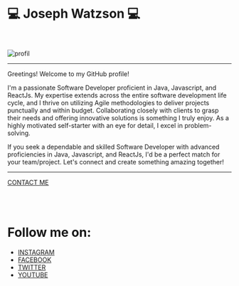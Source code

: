 <div >

<h1> 💻 Joseph Watzson 💻 </h1>
  <br/> <br/>

<div>

<div>
  <img src="https://github.com/joe-watson-sbf/joe-watson-sbf/assets/49710538/73406276-9c4d-4d68-853d-bead9acad5ba" alt="profil" />
</div>
  <hr/>

<p>
Greetings! Welcome to my GitHub profile!

I'm a passionate Software Developer proficient in Java, Javascript, and ReactJs. My expertise extends across the entire software development life cycle, and I thrive on utilizing Agile methodologies to deliver projects punctually and within budget. Collaborating closely with clients to grasp their needs and offering innovative solutions is something I truly enjoy. As a highly motivated self-starter with an eye for detail, I excel in problem-solving.

If you seek a dependable and skilled Software Developer with advanced proficiencies in Java, Javascript, and ReactJs, I'd be a perfect match for your team/project. Let's connect and create something amazing together!

</p>
  <hr/>
  <div>
    <a href="https://joedev.vakaks.com" target="_blank">CONTACT ME</a>
  </div>

</div>


<br/><br/>
<h1> Follow me on: </h1>

- [INSTAGRAM](https://instagram.com/joe_watson_sbf?utm_medium=copy_link)
- [FACEBOOK](https://www.facebook.com/joesbf)
- [TWITTER](https://www.twitter.com/joe_watson_sbf)
- [YOUTUBE](https://www.youtube.com/channel/UC1D68nJp6gO9GovrDOHksgA/?sub_confirmation=1)

</div>
